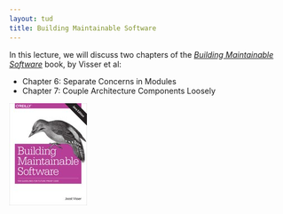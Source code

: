 ```yaml
---
layout: tud
title: Building Maintainable Software
---
```


In this lecture, we will discuss two chapters of the [_Building Maintainable Software_](https://www.oreilly.com/library/view/building-maintainable-software/9781491955987/) book, by Visser et al:

* Chapter 6: Separate Concerns in Modules
* Chapter 7: Couple Architecture Components Loosely

<img src="/img/books/bms.jpeg" class="book-cover">